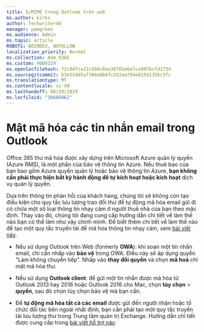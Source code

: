 ```yaml
---
title: S/MIME trong Outlook trên web
ms.author: kirks
author: Techwriter40
manager: pamgreen
ms.audience: Admin
ms.topic: article
ROBOTS: NOINDEX, NOFOLLOW
localization_priority: Normal
ms.collection: Adm_O365
ms.custom: 9000329
ms.openlocfilehash: f2c047ca31c586c0aa36701e6e7ca9976cfd1734
ms.sourcegitcommit: b3e55405af384e868fcd32ea794eb15d1356c3fc
ms.translationtype: MT
ms.contentlocale: vi-VN
ms.lasthandoff: 08/29/2019
ms.locfileid: "36666862"
---
```

# <a name="encrypt-email-messages-in-outlook"></a>Mật mã hóa các tin nhắn email trong Outlook

Office 365 thư mã hóa được xây dựng trên Microsoft Azure quản lý quyền (Azure RMS), là một phần của bảo vệ thông tin Azure. Nếu thuê bao của bạn bao gồm Azure quyền quản lý hoặc bảo vệ thông tin Azure, **bạn không cần phải thực hiện bất kỳ hành động để tự kích hoạt hoặc kích hoạt** dịch vụ quản lý quyền.

Dựa trên thông tin phản hồi của khách hàng, chúng tôi sẽ không còn tạo điều kiện cho quy tắc lưu lượng trao đổi thư để tự động mã hóa email gửi đi có chứa một số loại thông tin nhạy cảm ở người thuê nhà của bạn theo mặc định. Thay vào đó, chúng tôi đang cung cấp hướng dẫn chi tiết về làm thế nào bạn có thể làm như vậy chính mình. Để biết thêm chi tiết về làm thế nào để tạo một quy tắc truyền tải để mã hóa thông tin nhạy cảm, xem [bài viết này](https://aka.ms/OmeEtr).

- Nếu sử dụng Outlook trên Web (formerly **OWA**): khi soạn một tin nhắn email, chỉ cần nhấp vào **bảo vệ** trong OWA. Điều này sẽ áp dụng quyền "Làm không chuyển tiếp". Nhấp vào **thay đổi quyền** và chọn **mã hoá** chỉ mật mã hóa thư.

- Nếu sử dụng **Outlook client**: để gửi một tin nhắn được mã hóa từ Outlook 2013 hay 2016 hoặc Outlook 2016 cho Mac, chọn **tùy chọn** > **quyền**, sau đó chọn tùy chọn bảo vệ mà bạn cần.

- Để **tự động mã hóa tất cả các email** được gửi đến người nhận hoặc tổ chức đối tác bên ngoài nhất định, bạn cần phải tạo một quy tắc truyền tải lưu lượng thư trong Trung tâm quản trị Exchange. Hướng dẫn chi tiết được cung cấp trong [bài viết hỗ trợ này](https://docs.microsoft.com/office365/securitycompliance/define-mail-flow-rules-to-encrypt-email#create-a-mail-flow-rule-to-encrypt-email-messages-with-the-new-ome-capabilities).

